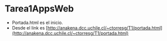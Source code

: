 # Tarea1AppsWeb

- Portada.html es el inicio.
- Desde el link es [http://anakena.dcc.uchile.cl/~ctorresg/T1/portada.html](http://anakena.dcc.uchile.cl/~ctorresg/T1/portada.html)